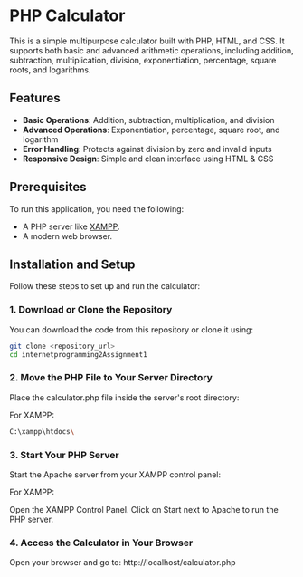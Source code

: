 # PHP Calculator

This is a simple multipurpose calculator built with PHP, HTML, and CSS. It supports both basic and advanced arithmetic operations, including addition, subtraction, multiplication, division, exponentiation, percentage, square roots, and logarithms.

## Features

- **Basic Operations**: Addition, subtraction, multiplication, and division
- **Advanced Operations**: Exponentiation, percentage, square root, and logarithm
- **Error Handling**: Protects against division by zero and invalid inputs
- **Responsive Design**: Simple and clean interface using HTML & CSS

## Prerequisites

To run this application, you need the following:
- A PHP server like [XAMPP](https://www.apachefriends.org/index.html).
- A modern web browser.

## Installation and Setup

Follow these steps to set up and run the calculator:

### 1. Download or Clone the Repository
You can download the code from this repository or clone it using:
```bash
git clone <repository_url>
cd internetprogramming2Assignment1
```


### 2. Move the PHP File to Your Server Directory
Place the calculator.php file inside the server's root directory:

For XAMPP:
```bash
C:\xampp\htdocs\
```

### 3. Start Your PHP Server
Start the Apache server from your XAMPP control panel:

For XAMPP:

Open the XAMPP Control Panel.
Click on Start next to Apache to run the PHP server.

### 4. Access the Calculator in Your Browser
Open your browser and go to:
http://localhost/calculator.php